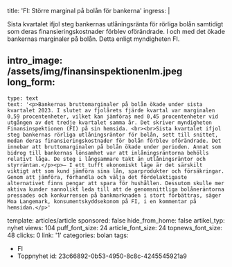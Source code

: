 title: 'FI: Större marginal på bolån för bankerna'
ingress: |
  <p>Sista kvartalet ifjol steg bankernas utlåningsränta för rörliga bolån samtidigt som deras finansieringskostnader förblev oförändrade. I och med det ökade bankernas marginaler på bolån. Detta enligt myndigheten FI.
  </p>
  
intro_image: /assets/img/finansinspektionenlm.jpeg
long_form:
  -
    type: text
    text: '<p>Bankernas bruttomarginaler på bolån ökade under sista kvartalet 2023. I slutet av fjolårets fjärde kvartal var marginalen 0,59 procentenheter, vilket kan jämföras med 0,45 procentenheter vid utgången av det tredje kvartalet samma år. Det skriver myndigheten Finansinspektionen (FI) på sin hemsida. <br><br>Sista kvartalet ifjol steg bankernas rörliga utlåningsräntor för bolån, sett till snittet, medan deras finansieringskostnader för bolån förblev oförändrade. Det innebar att bruttomarginalen på bolån ökade under perioden. Annat som bidrog till bankernas lönsamhet var att inlåningsräntorna behölls relativt låga. De steg i långsammare takt än utlåningsräntor och styrräntan.</p><p>– I ett tufft ekonomiskt läge är det särskilt viktigt att som kund jämföra sina lån, sparprodukter och försäkringar. Genom att jämföra, förhandla och välja det fördelaktigaste alternativet finns pengar att spara för hushållen. Dessutom skulle mer aktiva kunder sannolikt leda till att de genomsnittliga bolåneräntorna pressades och konkurrensen på bankmarknaden i stort förbättras, säger Moa Langemark, konsumentskyddsekonom på FI, i en kommentar på hemsidan.</p>'
template: articles/article
sponsored: false
hide_from_home: false
artikel_typ: nyhet
views: 104
puff_font_size: 24
article_font_size: 24
topnews_font_size: 48
clicks: 0
link: '1'
categories: bolan
tags:
  - FI
  - Toppnyhet
id: 23c66892-0b53-4950-8c8c-4245545921a9
